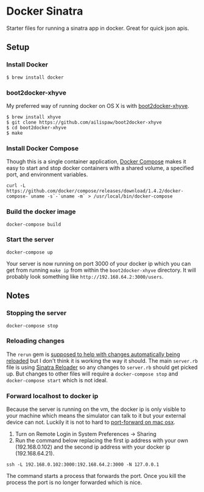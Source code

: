 Docker Sinatra
==============

Starter files for running a sinatra app in docker. Great for quick json apis.

## Setup

### Install Docker
```
$ brew install docker
```

### boot2docker-xhyve

My preferred way of running docker on OS X is with
[boot2docker-xhyve](https://github.com/ailispaw/boot2docker-xhyve/).

```
$ brew install xhyve
$ git clone https://github.com/ailispaw/boot2docker-xhyve
$ cd boot2docker-xhyve
$ make
```

### Install Docker Compose

Though this is a single container application, [Docker Compose](https://docs.docker.com/compose/)
makes it easy to start and stop docker containers with a shared volume, a specified
port, and environment variables.

```
curl -L https://github.com/docker/compose/releases/download/1.4.2/docker-compose-`uname -s`-`uname -m` > /usr/local/bin/docker-compose
```

### Build the docker image
```
docker-compose build
```

### Start the server
```
docker-compose up
```

Your server is now running on port 3000 of your docker ip which you can get from running
`make ip` from within the `boot2docker-xhyve` directory. It will probably look something
like `http://192.168.64.2:3000/users`.

## Notes

### Stopping the server

```
docker-compose stop
```

### Reloading changes

The `rerun` gem is
[supposed to help with changes automatically being reloaded](http://www.sinatrarb.com/faq.html#reloading)
but I don't think it is working the way it should. The main `server.rb` file is
using [Sinatra Reloader](http://www.sinatrarb.com/contrib/reloader.html) so any changes
to `server.rb` should get picked up. But changes to other files will require a
`docker-compose stop` and `docker-compose start` which is not ideal.

### Forward localhost to docker ip

Because the server is running on the vm, the docker ip is only visible to your machine
which means the simulator can talk to it but your external device can not. Luckily
it is not to hard to [port-forward on mac osx](http://superuser.com/questions/30917/how-to-make-a-port-forward-in-mac-os-x).

1. Turn on Remote Login in System Preferences -> Sharing
2. Run the command below replacing the first ip address with your own (192.168.0.102)
and the second ip address with your docker ip (192.168.64.21).

```
ssh -L 192.168.0.102:3000:192.168.64.2:3000 -N 127.0.0.1
```

The command starts a process that forwards the port. Once you kill the process the
port is no longer forwarded which is nice.
